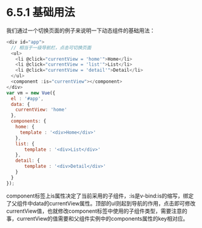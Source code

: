 # 6.5.1 基础用法

我们通过一个切换页面的例子来说明一下动态组件的基础用法：

```javascript
<div id="app">
　// 相当于一级导航栏，点击可切换页面
　<ul>
　　<li @click="currentView = 'home'">Home</li>
　　<li @click="currentView = 'list'">List</li>
　　<li @click="currentView = 'detail'">Detail</li>
　</ul>
　<component :is="currentView"></component>
</div>
var vm = new Vue({
　el : '#app',
　data: {
　　currentView: 'home'
　},
　components: {
　　home: {
　　　template : '<div>Home</div>'
　　},
　　list: {
　　　　template : '<div>List</div>'
　　},
　　detail: {
　　　　template : '<div>Detail</div>'
　　}
　}
});
```

component标签上is属性决定了当前采用的子组件，:is是v-bind:is的缩写，绑定了父组件中data的currentView属性。顶部的ul则起到导航的作用，点击即可修改currentView值，也就修改component标签中使用的子组件类型，需要注意的事，currentView的值需要和父组件实例中的components属性的key相对应。
